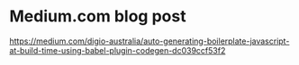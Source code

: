 # Medium.com blog post

https://medium.com/digio-australia/auto-generating-boilerplate-javascript-at-build-time-using-babel-plugin-codegen-dc039ccf53f2
